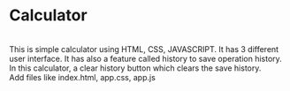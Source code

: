 # Calculator
<br>
This is simple calculator using HTML, CSS, JAVASCRIPT. It has 3 different user interface. It has also a feature called history to save operation history. In this calculator, a clear history button which clears the save history.

<br>
Add files like index.html, app.css, app.js
